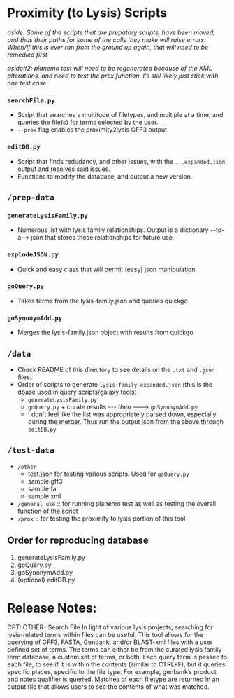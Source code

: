 # Proximity (to Lysis) Scripts
_aside: Some of the scripts that are prepatory scripts, have been moved, and thus their paths for some of the calls they make will raise errors. When/If this is ever ran from the ground up again, that will need to be remedied first_

_aside#2: planemo test will need to be regenerated because of the XML alterations, and need to test the prox function. I'll still likely just stick with one test case_

### `searchFile.py`
* Script that searches a multitude of filetypes, and multiple at a time, and queries the file(s) for terms selected by the user.
* `--prox` flag enables the proximity2lysis GFF3 output

### `editDB.py`
* Script that finds redudancy, and other issues, with the `...expanded.json` output and resolves said issues.
* Functions to modify the database, and output a new version.

## `/prep-data`
### `generateLysisFamily.py`
* Numerous list with lysis family relationships. Output is a dictionary --to-a--> json that stores these relationships for future use.

### `explodeJSON.py`
* Quick and easy class that will permit (easy) json manipulation.

### `goQuery.py`
* Takes terms from the lysis-family.json and queries quickgo

### `goSynonymAdd.py`
* Merges the lysis-family.json object with results from quickgo

## `/data`
* Check README of this directory to see details on the `.txt` and `.json` files.
* Order of scripts to generate `lysis-family-expanded.json` (this is the dbase used in query scripts/galaxy tools)
    * `generateLysisFamily.py`
    * `goQuery.py` + curate results --- _then_ ---> `goSynonymAdd.py`
    * I don't feel like the list was appropriately parsed down, especially during the merger. Thus run the output json from the above through `editDB.py`

## `/test-data`
* `/other`
    * test.json for testing various scripts. Used for `goQuery.py`
    * sample.gff3
    * sample.fa
    * sample.xml
* `/general_use` :: for running planemo test as well as testing the overall function of the script
* `/prox` :: for testing the proximity to lysis portion of this tool

## Order for reproducing database
1. generateLysisFamily.py
2. goQuery.py
3. goSynonymAdd.py
4. (optional) editDB.py

# Release Notes:
CPT: OTHER- Search File
In light of various lysis projects, searching for lysis-related terms within files can be useful. This tool allows for the querying of GFF3, FASTA, Genbank, and/or BLAST-xml files with a user defined set of terms. The terms can either be from the curated lysis family term database, a custom set of terms, or both. Each query term is passed to each file, to see if it is within the contents (similar to CTRL+F), but it queries specific places, specific to the file type. For example, genbank’s product and notes qualifier is queried. Matches of each filetype are returned in an output file that allows users to see the contents of what was matched.
